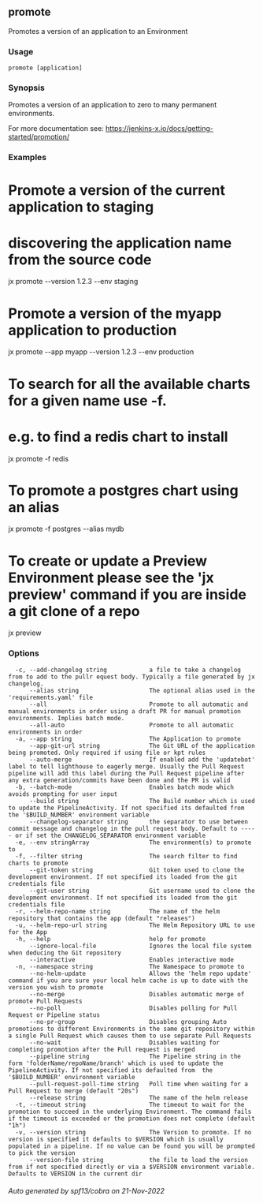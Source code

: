 ## promote

Promotes a version of an application to an Environment

### Usage

```
promote [application]
```

### Synopsis

Promotes a version of an application to zero to many permanent environments. 

For more documentation see: https://jenkins-x.io/docs/getting-started/promotion/

### Examples

  # Promote a version of the current application to staging
  # discovering the application name from the source code
  jx promote --version 1.2.3 --env staging
  
  # Promote a version of the myapp application to production
  jx promote --app myapp --version 1.2.3 --env production
  
  # To search for all the available charts for a given name use -f.
  # e.g. to find a redis chart to install
  jx promote -f redis
  
  # To promote a postgres chart using an alias
  jx promote -f postgres --alias mydb
  
  # To create or update a Preview Environment please see the 'jx preview' command if you are inside a git clone of a repo
  jx preview

### Options

```
  -c, --add-changelog string            a file to take a changelog from to add to the pullr equest body. Typically a file generated by jx changelog.
      --alias string                    The optional alias used in the 'requirements.yaml' file
      --all                             Promote to all automatic and manual environments in order using a draft PR for manual promotion environments. Implies batch mode.
      --all-auto                        Promote to all automatic environments in order
  -a, --app string                      The Application to promote
      --app-git-url string              The Git URL of the application being promoted. Only required if using file or kpt rules
      --auto-merge                      If enabled add the 'updatebot' label to tell lighthouse to eagerly merge. Usually the Pull Request pipeline will add this label during the Pull Request pipeline after any extra generation/commits have been done and the PR is valid
  -b, --batch-mode                      Enables batch mode which avoids prompting for user input
      --build string                    The Build number which is used to update the PipelineActivity. If not specified its defaulted from  the '$BUILD_NUMBER' environment variable
      --changelog-separator string      the separator to use between commit message and changelog in the pull request body. Default to ----- or if set the CHANGELOG_SEPARATOR environment variable
  -e, --env stringArray                 The environment(s) to promote to
  -f, --filter string                   The search filter to find charts to promote
      --git-token string                Git token used to clone the development environment. If not specified its loaded from the git credentials file
      --git-user string                 Git username used to clone the development environment. If not specified its loaded from the git credentials file
  -r, --helm-repo-name string           The name of the helm repository that contains the app (default "releases")
  -u, --helm-repo-url string            The Helm Repository URL to use for the App
  -h, --help                            help for promote
      --ignore-local-file               Ignores the local file system when deducing the Git repository
      --interactive                     Enables interactive mode
  -n, --namespace string                The Namespace to promote to
      --no-helm-update                  Allows the 'helm repo update' command if you are sure your local helm cache is up to date with the version you wish to promote
      --no-merge                        Disables automatic merge of promote Pull Requests
      --no-poll                         Disables polling for Pull Request or Pipeline status
      --no-pr-group                     Disables grouping Auto promotions to different Environments in the same git repository within a single Pull Request which causes them to use separate Pull Requests
      --no-wait                         Disables waiting for completing promotion after the Pull request is merged
      --pipeline string                 The Pipeline string in the form 'folderName/repoName/branch' which is used to update the PipelineActivity. If not specified its defaulted from  the '$BUILD_NUMBER' environment variable
      --pull-request-poll-time string   Poll time when waiting for a Pull Request to merge (default "20s")
      --release string                  The name of the helm release
  -t, --timeout string                  The timeout to wait for the promotion to succeed in the underlying Environment. The command fails if the timeout is exceeded or the promotion does not complete (default "1h")
  -v, --version string                  The Version to promote. If no version is specified it defaults to $VERSION which is usually populated in a pipeline. If no value can be found you will be prompted to pick the version
      --version-file string             the file to load the version from if not specified directly or via a $VERSION environment variable. Defaults to VERSION in the current dir
```

###### Auto generated by spf13/cobra on 21-Nov-2022
